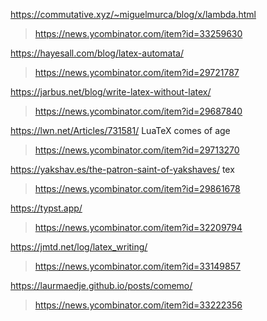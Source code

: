 https://commutative.xyz/~miguelmurca/blog/x/lambda.html
> https://news.ycombinator.com/item?id=33259630

https://hayesall.com/blog/latex-automata/
> https://news.ycombinator.com/item?id=29721787
 
https://jarbus.net/blog/write-latex-without-latex/
> https://news.ycombinator.com/item?id=29687840

https://lwn.net/Articles/731581/ LuaTeX comes of age
> https://news.ycombinator.com/item?id=29713270

https://yakshav.es/the-patron-saint-of-yakshaves/ tex
> https://news.ycombinator.com/item?id=29861678

https://typst.app/
> https://news.ycombinator.com/item?id=32209794

https://jmtd.net/log/latex_writing/
> https://news.ycombinator.com/item?id=33149857

https://laurmaedje.github.io/posts/comemo/
> https://news.ycombinator.com/item?id=33222356